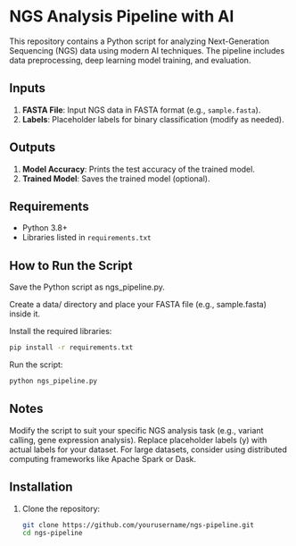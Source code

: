 # NGS Analysis Pipeline with AI

This repository contains a Python script for analyzing Next-Generation Sequencing (NGS) data using modern AI techniques. The pipeline includes data preprocessing, deep learning model training, and evaluation.

## Inputs
1. **FASTA File**: Input NGS data in FASTA format (e.g., `sample.fasta`).
2. **Labels**: Placeholder labels for binary classification (modify as needed).

## Outputs
1. **Model Accuracy**: Prints the test accuracy of the trained model.
2. **Trained Model**: Saves the trained model (optional).

## Requirements
- Python 3.8+
- Libraries listed in `requirements.txt`

## How to Run the Script
Save the Python script as ngs_pipeline.py.

Create a data/ directory and place your FASTA file (e.g., sample.fasta) inside it.

Install the required libraries:
```bash
pip install -r requirements.txt
```

Run the script:
```bash
python ngs_pipeline.py
```

## Notes
Modify the script to suit your specific NGS analysis task (e.g., variant calling, gene expression analysis).
Replace placeholder labels (y) with actual labels for your dataset.
For large datasets, consider using distributed computing frameworks like Apache Spark or Dask.

## Installation
1. Clone the repository:
   ```bash
   git clone https://github.com/yourusername/ngs-pipeline.git
   cd ngs-pipeline
   ```


